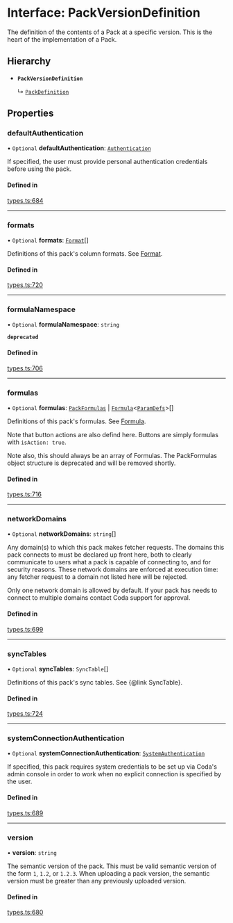 # Interface: PackVersionDefinition

The definition of the contents of a Pack at a specific version. This is the
heart of the implementation of a Pack.

## Hierarchy

- **`PackVersionDefinition`**

  ↳ [`PackDefinition`](PackDefinition.md)

## Properties

### defaultAuthentication

• `Optional` **defaultAuthentication**: [`Authentication`](../types/Authentication.md)

If specified, the user must provide personal authentication credentials before using the pack.

#### Defined in

[types.ts:684](https://github.com/coda/packs-sdk/blob/main/types.ts#L684)

___

### formats

• `Optional` **formats**: [`Format`](Format.md)[]

Definitions of this pack's column formats. See [Format](Format.md).

#### Defined in

[types.ts:720](https://github.com/coda/packs-sdk/blob/main/types.ts#L720)

___

### formulaNamespace

• `Optional` **formulaNamespace**: `string`

**`deprecated`**

#### Defined in

[types.ts:706](https://github.com/coda/packs-sdk/blob/main/types.ts#L706)

___

### formulas

• `Optional` **formulas**: [`PackFormulas`](PackFormulas.md) \| [`Formula`](../types/Formula.md)<[`ParamDefs`](../types/ParamDefs.md)\>[]

Definitions of this pack's formulas. See [Formula](../types/Formula.md).

Note that button actions are also defind here. Buttons are simply formulas
with `isAction: true`.

Note also, this should always be an array of Formulas. The PackFormulas object structure is deprecated
and will be removed shortly.

#### Defined in

[types.ts:716](https://github.com/coda/packs-sdk/blob/main/types.ts#L716)

___

### networkDomains

• `Optional` **networkDomains**: `string`[]

Any domain(s) to which this pack makes fetcher requests. The domains this pack connects to must be
declared up front here, both to clearly communicate to users what a pack is capable of connecting to,
and for security reasons. These network domains are enforced at execution time: any fetcher request
to a domain not listed here will be rejected.

Only one network domain is allowed by default. If your pack has needs to connect to multiple domains
contact Coda support for approval.

#### Defined in

[types.ts:699](https://github.com/coda/packs-sdk/blob/main/types.ts#L699)

___

### syncTables

• `Optional` **syncTables**: `SyncTable`[]

Definitions of this pack's sync tables. See {@link SyncTable}.

#### Defined in

[types.ts:724](https://github.com/coda/packs-sdk/blob/main/types.ts#L724)

___

### systemConnectionAuthentication

• `Optional` **systemConnectionAuthentication**: [`SystemAuthentication`](../types/SystemAuthentication.md)

If specified, this pack requires system credentials to be set up via Coda's admin console in order to work when no
explicit connection is specified by the user.

#### Defined in

[types.ts:689](https://github.com/coda/packs-sdk/blob/main/types.ts#L689)

___

### version

• **version**: `string`

The semantic version of the pack. This must be valid semantic version of the form `1`, `1.2`, or `1.2.3`.
When uploading a pack version, the semantic version must be greater than any previously uploaded version.

#### Defined in

[types.ts:680](https://github.com/coda/packs-sdk/blob/main/types.ts#L680)
